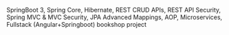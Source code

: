 SpringBoot 3, Spring Core, Hibernate, REST CRUD APIs, REST API Security, Spring MVC & MVC Security, JPA Advanced Mappings, AOP, Microservices, Fullstack (Angular+Springboot) bookshop project
